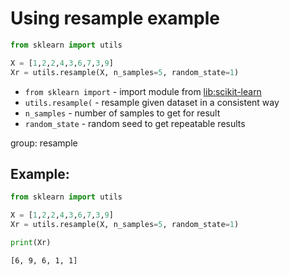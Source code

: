 # Using resample example

```python
from sklearn import utils

X = [1,2,2,4,3,6,7,3,9]
Xr = utils.resample(X, n_samples=5, random_state=1)


```

- `from sklearn import` - import module from [lib:scikit-learn](https://onelinerhub.com/python-scikit-learn/how-to-install-scikit-learn-using-pip)
- `utils.resample(` - resample given dataset in a consistent way
- `n_samples` - number of samples to get for result
- `random_state` - random seed to get repeatable results

group: resample

## Example: 
```python
from sklearn import utils

X = [1,2,2,4,3,6,7,3,9]
Xr = utils.resample(X, n_samples=5, random_state=1)

print(Xr)
```
```
[6, 9, 6, 1, 1]

```

